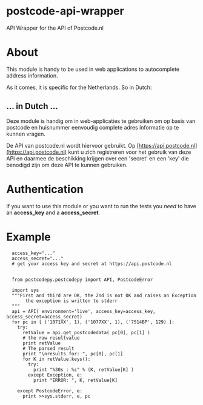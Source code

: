 postcode-api-wrapper
====================

API Wrapper for the API of Postcode.nl


About
==========

This module is handy to be used in web applications to autocomplete address information.

As it comes, it is specific for the Netherlands. So in Dutch:

## ... in Dutch ...
Deze module is handig om in web-applicaties te gebruiken om op basis van postcode en huisnummer eenvoudig complete adres informatie op te kunnen vragen.

De API van postcode.nl wordt hiervoor gebruikt. Op [https://api.postcode.nl](https://api.postcode.nl) kunt u zich registreren voor het gebruik van deze API en daarmee de beschikking krijgen over een 'secret' en een 'key' die benodigd zijn om deze API te kunnen gebruiken.

Authentication
==============
If you want to use this module or you want to run the tests you *need* to have
an **access_key** and a **access_secret**. 

Example
===========

      access_key="..."
      access_secret="..."
      # get your access key and secret at https://api.postcode.nl
      
      
      from postcodepy.postcodepy import API, PostcodeError
      
      import sys
      """First and third are OK, the 2nd is not OK and raises an Exception
           the exception is written to stderr
      """
      api = API( environment='live', access_key=access_key, access_secret=access_secret)
      for pc in [ ('1071XX', 1), ('1077XX', 1), ('7514BP', 129) ]:
        try:
          retValue = api.get_postcodedata( pc[0], pc[1] )
          # the raw resultvalue
          print retValue
          # The parsed result 
          print "\nresults for: ", pc[0], pc[1]
          for K in retValue.keys():
            try:
              print "%30s : %s" % (K, retValue[K] )
            except Exception, e:
              print "ERROR: ", K, retValue[K]
      
        except PostcodeError, e:
          print >>sys.stderr, e, pc
          
